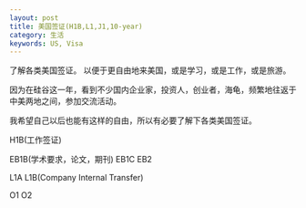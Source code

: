 ```yaml
---
layout: post
title: 美国签证(H1B,L1,J1,10-year)
category: 生活
keywords: US, Visa
---
```


了解各类美国签证。
以便于更自由地来美国，或是学习，或是工作，或是旅游。

因为在硅谷这一年，看到不少国内企业家，投资人，创业者，海龟，频繁地往返于中美两地之间，参加交流活动。

我希望自己以后也能有这样的自由，所以有必要了解下各类美国签证。


H1B(工作签证)

EB1B(学术要求，论文，期刊)
EB1C
EB2

L1A
L1B(Company Internal Transfer)

O1
O2
